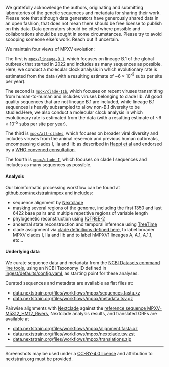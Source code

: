 We gratefully acknowledge the authors, originating and submitting laboratories of the genetic sequences and metadata for sharing their work. Please note that although data generators have generously shared data in an open fashion, that does not mean there should be free license to publish on this data. Data generators should be cited where possible and collaborations should be sought in some circumstances. Please try to avoid scooping someone else's work. Reach out if uncertain.

We maintain four views of MPXV evolution:

The first is [`mpox/lineage-B.1`](https://nextstrain.org/mpox/lineage-B.1), which focuses on lineage B.1 of the global outbreak that started in 2022 and includes as many sequences as possible. Here, we conduct a molecular clock analysis in which evolutionary rate is estimated from the data (with a resulting estimate of ~6 &times; 10<sup>-5</sup> subs per site per year).

The second is [`mpox/clade-IIb`](https://nextstrain.org/mpox/clade-IIb), which focuses on recent viruses transmitting from human-to-human and includes viruses belonging to clade IIb. All good quality sequences that are not lineage B.1 are included, while lineage B.1 sequences is heavily subsampled to allow non-B.1 diversity to be studied.Here, we also conduct a molecular clock analysis in which evolutionary rate is estimated from the data (with a resulting estimate of ~6 &times; 10<sup>-5</sup> subs per site per year).

The third is [`mpox/all-clades`](https://nextstrain.org/mpox/all-clades), which focuses on broader viral diversity and includes viruses from the animal reservoir and previous human outbreaks, encompassing clades I, IIa and IIb as described in [Happi et al](https://doi.org/10.1371/journal.pbio.3001769) and endorsed by a [WHO convened consultation](https://worldhealthorganization.cmail20.com/t/ViewEmail/d/422BD62D623B6A3D2540EF23F30FEDED/F75AF81C90108C72B4B1B1F623478121?alternativeLink=False).

The fourth is [`mpox/clade-I`](https://nextstrain.org/mpox/clade-I), which focuses on clade I sequences and includes as many sequences as possible.

#### Analysis
Our bioinformatic processing workflow can be found at [github.com/nextstrain/mpox](https://github.com/nextstrain/mpox) and includes:
- sequence alignment by [Nextclade](https://docs.nextstrain.org/projects/nextclade/en/stable/user/nextclade-cli/index.html)
- masking several regions of the genome, including the first 1350 and last 6422 base pairs and multiple repetitive regions of variable length
- phylogenetic reconstruction using [IQTREE-2](http://www.iqtree.org/)
- ancestral state reconstruction and temporal inference using [TreeTime](https://github.com/neherlab/treetime)
- clade assignment via [clade definitions defined here](https://github.com/nextstrain/mpox/blob/-/phylogenetic/defaults/clades.tsv), to label broader MPXV clades I, IIa and IIb and to label hMPXV1 lineages A, A.1, A.1.1, etc...

#### Underlying data
We curate sequence data and metadata from the [NCBI Datasets command line tools](https://www.ncbi.nlm.nih.gov/datasets/docs/v2/download-and-install/),
using an NCBI Taxonomy ID defined in [ingest/defaults/config.yaml](https://github.com/nextstrain/mpox/blob/-/ingest/defaults/config.yaml), as starting point for these analyses.

Curated sequences and metadata are available as flat files at:
- [data.nextstrain.org/files/workflows/mpox/sequences.fasta.xz](https://data.nextstrain.org/files/workflows/mpox/sequences.fasta.xz)
- [data.nextstrain.org/files/workflows/mpox/metadata.tsv.gz](https://data.nextstrain.org/files/workflows/mpox/metadata.tsv.gz)

Pairwise alignments with [Nextclade](https://clades.nextstrain.org/) against the [reference sequence MPXV-M5312_HM12_Rivers](https://www.ncbi.nlm.nih.gov/nuccore/NC_063383), Nextclade analysis results, and translated ORFs are available at
- [data.nextstrain.org/files/workflows/mpox/alignment.fasta.xz](https://data.nextstrain.org/files/workflows/mpox/alignment.fasta.xz)
- [data.nextstrain.org/files/workflows/mpox/nextclade.tsv.zst](https://data.nextstrain.org/files/workflows/mpox/nextclade.tsv.zst)
- [data.nextstrain.org/files/workflows/mpox/translations.zip](https://data.nextstrain.org/files/workflows/mpox/translations.zip)

---

Screenshots may be used under a [CC-BY-4.0 license](https://creativecommons.org/licenses/by/4.0/) and attribution to nextstrain.org must be provided.
